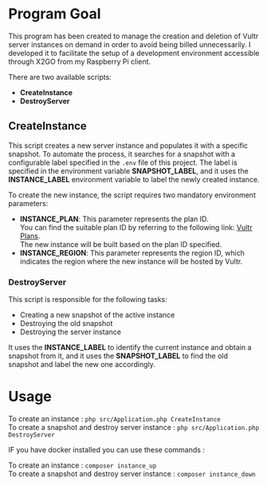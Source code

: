 # Program Goal

This program has been created to manage the creation and deletion of Vultr server instances on demand in order to avoid
being billed unnecessarily. I developed it to facilitate the setup of a development environment accessible through X2GO
from my Raspberry Pi client.

There are two available scripts:

- **CreateInstance**
- **DestroyServer**

## CreateInstance

This script creates a new server instance and populates it with a specific snapshot. To automate the process, it
searches for a snapshot with a configurable label specified in the `.env` file of this project. The label is specified 
in the environment variable **SNAPSHOT_LABEL**, and it uses the **INSTANCE_LABEL** environment variable to label the newly created instance.

To create the new instance, the script requires two mandatory environment parameters:

- **INSTANCE_PLAN**: This parameter represents the plan ID. \
  You can find the suitable plan ID by referring to the
  following link: [Vultr Plans](https://www.vultr.com/api/#operation/list-plans). \
  The new instance will be built based on the plan ID specified.
- **INSTANCE_REGION**: This parameter represents the region ID, which indicates the region where the new instance will
  be hosted by Vultr.

### DestroyServer

This script is responsible for the following tasks:

- Creating a new snapshot of the active instance
- Destroying the old snapshot
- Destroying the server instance

It uses the **INSTANCE_LABEL** to identify the current instance and obtain a snapshot from it, and it uses the 
**SNAPSHOT_LABEL** to find the old snapshot and label the new one accordingly.


# Usage

To create an instance : ```php src/Application.php CreateInstance``` \
To create a snapshot and destroy server instance : ```php src/Application.php DestroyServer```

IF you have docker installed you can use these commands :

To create an instance : ```composer instance_up``` \
To create a snapshot and destroy server instance : ```composer instance_down```
